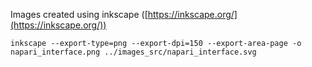 Images created using inkscape ([https://inkscape.org/](https://inkscape.org/))

```
inkscape --export-type=png --export-dpi=150 --export-area-page -o napari_interface.png ../images_src/napari_interface.svg
```
